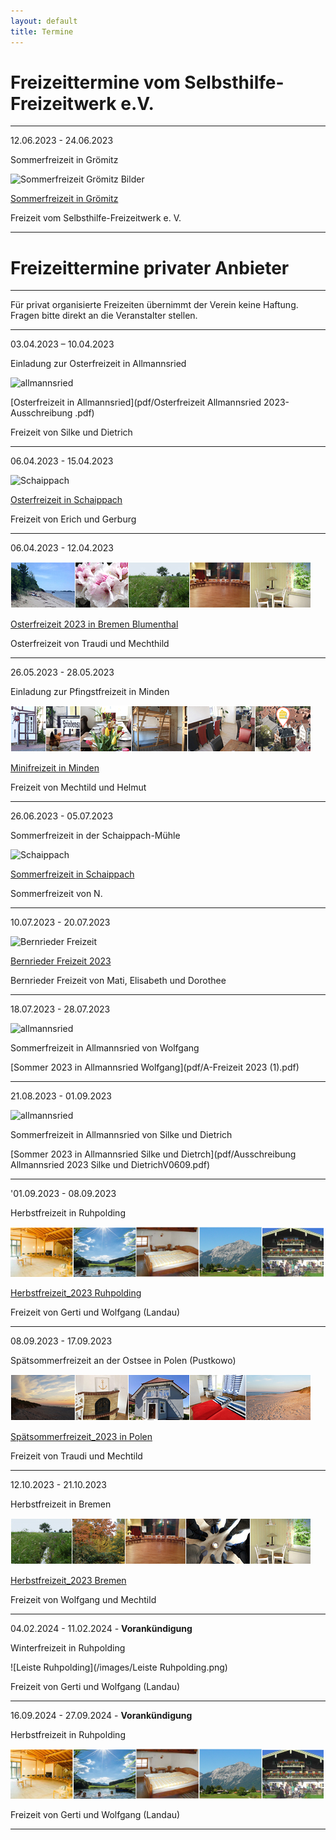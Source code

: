 ```yaml
---
layout: default
title: Termine
---
```

# Freizeittermine vom Selbsthilfe-Freizeitwerk e.V.

--------------------------------------------------------------------------------------------------

12.06.2023 - 24.06.2023 

Sommerfreizeit in Grömitz

![Sommerfreizeit Grömitz Bilder](https://ik.imagekit.io/zcrl68n9dky/tr:oi-leisten@@GR_1.jpeg,ox-0,oy-0,ow-94,oh-68:oi-leisten@@GR_2.jpeg,ox-97,oy-0,ow-94,oh-68:oi-leisten@@GR_3.jpeg,ox-194,oy-0,ow-94,oh-68:oi-leisten@@GR_4.jpeg,ox-291,oy-0,ow-94,oh-68:oi-leisten@@GR_5.jpeg,ox-388,oy-0,ow-94,oh-68/white.jpg)

[Sommerfreizeit in Grömitz](pdf/2023Gro_mitzV2_Klaus_20221204.pdf)

Freizeit vom Selbsthilfe-Freizeitwerk e. V. 

---------------------------------------------------------------------------------------------------

# Freizeittermine privater Anbieter

---------------------------------------------------------------------------------------------------

Für privat organisierte Freizeiten übernimmt der Verein keine Haftung. Fragen bitte direkt an die Veranstalter stellen.

-----------------------------------------------------------------------------------------------------

03.04.2023 – 10.04.2023

Einladung zur Osterfreizeit in Allmannsried

![allmannsried](/images/allmansried.jpeg)

[Osterfreizeit in Allmannsried](pdf/Osterfreizeit Allmannsried 2023-Ausschreibung .pdf)

Freizeit von Silke und Dietrich

------------------------------------------------------------------------------------------------------

06.04.2023 - 15.04.2023

![Schaippach](/images/schaippach.jpeg)

[Osterfreizeit in Schaippach](pdf/EinladungOsterfreizeitSchaippach2023.pdf)

Freizeit von Erich und Gerburg

------------------------------------------------------------------------------------------------------

06.04.2023 - 12.04.2023

![BremenOsterfreizeit](/images/Leiste_Ostern_neuab10.3.23.jpg)

[Osterfreizeit 2023 in Bremen Blumenthal](pdf/OsterfreizeitinBlumenthalbeiBremen.pdf)

Osterfreizeit von Traudi und Mechthild

------------------------------------------------------------------------------------------------------

26.05.2023 - 28.05.2023 

Einladung zur Pfingstfreizeit in Minden

![BremenOsterfreizeit](/images/Leiste_Minden.jpg)

[Minifreizeit in  Minden](pdf/MinifreizeitMinden.pdf)

Freizeit von Mechtild und Helmut

------------------------------------------------------------------------------------------------------

26.06.2023 - 05.07.2023 

Sommerfreizeit in der Schaippach-Mühle

![Schaippach](/images/schaippach.jpeg)

[Sommerfreizeit in Schaippach](pdf/SchaippachFlyerSommer.pdf)

Sommerfreizeit von N.

----------------------------------------------------------------------------------------------------

10.07.2023 - 20.07.2023

![Bernrieder Freizeit](https://ik.imagekit.io/zcrl68n9dky/tr:oi-images@@Bernried_1.jpg,ox-0,oy-0,ow-94,oh-68:oi-images@@Bernried_2.jpg,ox-97,oy-0,ow-94,oh-68:oi-images@@Bernried_3.jpg,ox-194,oy-0,ow-94,oh-68:oi-images@@Bernried_4.jpg,ox-291,oy-0,ow-94,oh-68:oi-images@@Bernried_5.jpg,ox-388,oy-0,ow-94,oh-68/white.jpg)


[Bernrieder Freizeit 2023](pdf/Bernried23-23.01.26-2Flyer07.10-20.pdf)

Bernrieder Freizeit von Mati, Elisabeth und Dorothee

-----------------------------------------------------------------------------------------------------

18.07.2023 - 28.07.2023 

![allmannsried](/images/allmansried.jpeg)

Sommerfreizeit in Allmannsried von Wolfgang

[Sommer 2023 in Allmannsried Wolfgang](pdf/A-Freizeit 2023 (1).pdf)

------------------------------------------------------------------------------------------------------

21.08.2023 - 01.09.2023 

![allmannsried](/images/allmansried.jpeg)

Sommerfreizeit in Allmannsried von Silke und Dietrich

[Sommer 2023 in Allmannsried Silke und Dietrch](pdf/Ausschreibung Allmannsried 2023 Silke und DietrichV0609.pdf)

------------------------------------------------------------------------------------------------------

'01.09.2023 - 08.09.2023  

Herbstfreizeit in Ruhpolding

![ruhpolding](/images/bildleiste_2021.png)

[Herbstfreizeit_2023 Ruhpolding](pdf/Herbstfreizeit_2023.pdf)

Freizeit von Gerti und Wolfgang (Landau)

--------------------------------------------------------------------------------------------------------

08.09.2023 - 17.09.2023

Spätsommerfreizeit an der Ostsee in Polen (Pustkowo)

![Polen](/images/Leiste_Polen.jpg)

[Spätsommerfreizeit_2023 in Polen](pdf/EinladungPolen23.pdf)

Freizeit von Traudi und Mechtild

--------------------------------------------------------------------------------------------------------

12.10.2023 - 21.10.2023

Herbstfreizeit in Bremen

![Bremen](/images/Leiste_Herbst_neuab10.3.23.jpg)

[Herbstfreizeit_2023 Bremen](pdf/HerbstfreizeitinBremen.pdf)

Freizeit von Wolfgang und Mechtild

--------------------------------------------------------------------------------------------------------

04.02.2024 - 11.02.2024 - **Vorankündigung**

Winterfreizeit in Ruhpolding 

![Leiste Ruhpolding](/images/Leiste Ruhpolding.png)

Freizeit von Gerti und Wolfgang (Landau)

--------------------------------------------------------------------------------------------------------

16.09.2024 - 27.09.2024 - **Vorankündigung**

Herbstfreizeit in Ruhpolding 

![ruhpolding](/images/bildleiste_2021.png)

Freizeit von Gerti und Wolfgang (Landau)

-------------------------------------------------------------------------------------------------------




